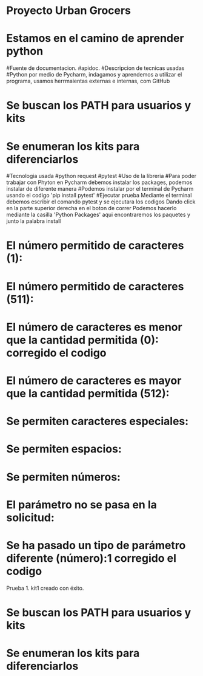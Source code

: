  # Proyecto Urban Grocers 
# Estamos en el camino de aprender python
#Fuente de documentacion.
#apidoc.
#Descripcion de tecnicas usadas
#Python por medio de Pycharm, indagamos y aprendemos a utilizar el programa, usamos herrmaientas externas e internas, com GitHub
# Se buscan los PATH para usuarios y kits
# Se enumeran los kits para diferenciarlos
#Tecnologia usada
#python request
#pytest
#Uso de la libreria
#Para poder trabajar con Phyton en Pycharm debemos instalar los packages, podemos instalar de diferente manera
#Podemos instalar por el terminal de Pycharm usando el codigo 'pip install pytest'
#Ejecutar prueba
Mediante el terminal debemos escribir el comando pytest y se ejecutara los codigos
Dando click en la parte superior derecha en el boton de correr
Podemos hacerlo mediante la casilla 'Python Packages' aqui encontraremos los paquetes y junto la palabra install
# El número permitido de caracteres (1):
# El número permitido de caracteres (511):
# El número de caracteres es menor que la cantidad permitida (0): corregido el codigo
# El número de caracteres es mayor que la cantidad permitida (512):
# Se permiten caracteres especiales:
# Se permiten espacios:
# Se permiten números:
# El parámetro no se pasa en la solicitud:
# Se ha pasado un tipo de parámetro diferente (número):1 corregido el codigo
Prueba 1. kit1 creado con éxito. 
# Se buscan los PATH para usuarios y kits
# Se enumeran los kits para diferenciarlos

